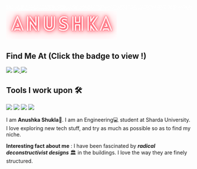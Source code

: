 ![Hello](Hello.gif)
<img src= "https://github.com/Anushka-shukla/Anushka-shukla/blob/master/Anushka.png" width=300>

 ## Find Me At <strong>(Click the badge to view !)</strong>

<a href="https://www.linkedin.com/in/anushka-055b3a169/"><img src="https://img.shields.io/badge/Anushka-%230077B5.svg?&style=for-the-badge&logo=linkedin&logoColor=white" ></a>
<a href= "https://twitter.com/anushka4120"><img src="https://img.shields.io/badge/anushka4120-%231DA1F2.svg?&style=for-the-badge&logo=twitter&logoColor=white" > </a>
<a  href="https://medium.com/@shuklaannushka"><img src="https://img.shields.io/badge/@shuklaannushka-%2312100E.svg?&style=for-the-badge&logo=medium&logoColor=white"></a>

## Tools I work upon 🛠

<img src ="https://img.shields.io/badge/java-%23ED8B00.svg?&style=for-the-badge&logo=java&logoColor=white">

<img src ="https://img.shields.io/badge/dart-%230175C2.svg?&style=for-the-badge&logo=dart&logoColor=white">

<img src ="https://img.shields.io/badge/mysql-%2300f.svg?&style=for-the-badge&logo=mysql&logoColor=white">

<img src ="https://img.shields.io/badge/Flutter%20-%2302569B.svg?&style=for-the-badge&logo=Flutter&logoColor=white">

I am **Anushka Shukla**🦄. I am an Engineering:computer: student at Sharda University. I love exploring new tech stuff, and try as much as possible so as to find my niche.

**Interesting fact about me** : I have been fascinated by ***radical deconstructivist designs*** :classical_building: in the buildings. I love the way they are finely structured.
